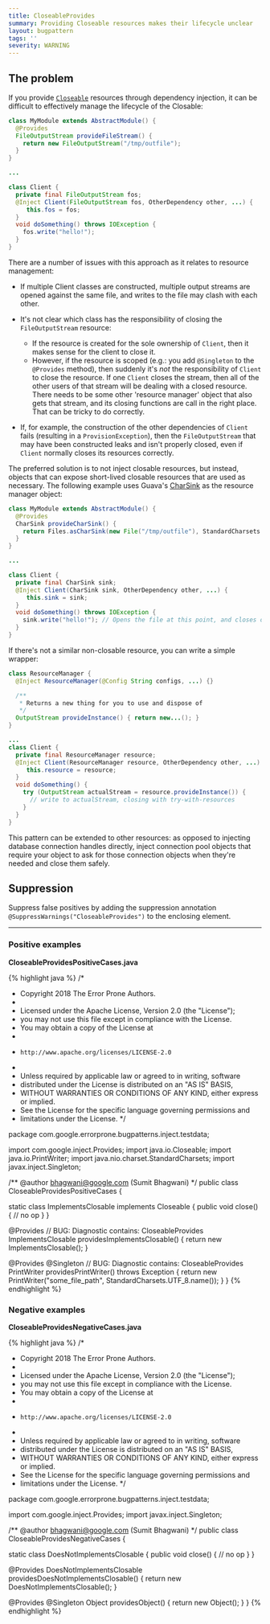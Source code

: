 ```yaml
---
title: CloseableProvides
summary: Providing Closeable resources makes their lifecycle unclear
layout: bugpattern
tags: ''
severity: WARNING
---
```


<!--
*** AUTO-GENERATED, DO NOT MODIFY ***
To make changes, edit the @BugPattern annotation or the explanation in docs/bugpattern.
-->


## The problem
If you provide
[`Closeable`](https://docs.oracle.com/javase/7/docs/api/java/io/Closeable.html)
resources through dependency injection, it can be difficult to effectively
manage the lifecycle of the Closable:

```java
class MyModule extends AbstractModule() {
  @Provides
  FileOutputStream provideFileStream() {
    return new FileOutputStream("/tmp/outfile");
  }
}

...

class Client {
  private final FileOutputStream fos;
  @Inject Client(FileOutputStream fos, OtherDependency other, ...) {
     this.fos = fos;
  }
  void doSomething() throws IOException {
    fos.write("hello!");
  }
}
```

There are a number of issues with this approach as it relates to resource
management:

*   If multiple Client classes are constructed, multiple output streams are
    opened against the same file, and writes to the file may clash with each
    other.
*   It's not clear which class has the responsibility of closing the
    `FileOutputStream` resource:

    *   If the resource is created for the sole ownership of `Client`, then it
        makes sense for the client to close it.
    *   However, if the resource is scoped (e.g.: you add `@Singleton` to the
        `@Provides` method), then suddenly it's *not* the responsibility of
        `Client` to close the resource. If one `Client` closes the stream, then
        all of the other users of that stream will be dealing with a closed
        resource. There needs to be some other 'resource manager' object that
        also gets that stream, and its closing functions are call in the right
        place. That can be tricky to do correctly.

*   If, for example, the construction of the other dependencies of `Client`
    fails (resulting in a `ProvisionException`), then the `FileOutputStream`
    that may have been constructed leaks and isn't properly closed, even if
    `Client` normally closes its resources correctly.

The preferred solution is to not inject closable resources, but instead, objects
that can expose short-lived closable resources that are used as necessary. The
following example uses Guava's
[CharSink](https://github.com/google/guava/wiki/IOExplained#sources-and-sinks)
as the resource manager object:

```java
class MyModule extends AbstractModule() {
  @Provides
  CharSink provideCharSink() {
    return Files.asCharSink(new File("/tmp/outfile"), StandardCharsets.UTF_8);
  }
}

...

class Client {
  private final CharSink sink;
  @Inject Client(CharSink sink, OtherDependency other, ...) {
     this.sink = sink;
  }
  void doSomething() throws IOException {
    sink.write("hello!"); // Opens the file at this point, and closes once its done.
  }
}
```

If there's not a similar non-closable resource, you can write a simple wrapper:

```java
class ResourceManager {
  @Inject ResourceManager(@Config String configs, ...) {}

  /**
   * Returns a new thing for you to use and dispose of
   */
  OutputStream provideInstance() { return new...(); }
}

...
class Client {
  private final ResourceManager resource;
  @Inject Client(ResourceManager resource, OtherDependency other, ...) {
     this.resource = resource;
  }
  void doSomething() {
    try (OutputStream actualStream = resource.provideInstance()) {
      // write to actualStream, closing with try-with-resources
    }
  }
}

```

This pattern can be extended to other resources: as opposed to injecting
database connection handles directly, inject connection pool objects that
require your object to ask for those connection objects when they're needed and
close them safely.

## Suppression
Suppress false positives by adding the suppression annotation `@SuppressWarnings("CloseableProvides")` to the enclosing element.

----------

### Positive examples
__CloseableProvidesPositiveCases.java__

{% highlight java %}
/*
 * Copyright 2018 The Error Prone Authors.
 *
 * Licensed under the Apache License, Version 2.0 (the "License");
 * you may not use this file except in compliance with the License.
 * You may obtain a copy of the License at
 *
 *     http://www.apache.org/licenses/LICENSE-2.0
 *
 * Unless required by applicable law or agreed to in writing, software
 * distributed under the License is distributed on an "AS IS" BASIS,
 * WITHOUT WARRANTIES OR CONDITIONS OF ANY KIND, either express or implied.
 * See the License for the specific language governing permissions and
 * limitations under the License.
 */

package com.google.errorprone.bugpatterns.inject.testdata;

import com.google.inject.Provides;
import java.io.Closeable;
import java.io.PrintWriter;
import java.nio.charset.StandardCharsets;
import javax.inject.Singleton;

/** @author bhagwani@google.com (Sumit Bhagwani) */
public class CloseableProvidesPositiveCases {

  static class ImplementsClosable implements Closeable {
    public void close() {
      // no op
    }
  }

  @Provides
  // BUG: Diagnostic contains: CloseableProvides
  ImplementsClosable providesImplementsClosable() {
    return new ImplementsClosable();
  }

  @Provides
  @Singleton
  // BUG: Diagnostic contains: CloseableProvides
  PrintWriter providesPrintWriter() throws Exception {
    return new PrintWriter("some_file_path", StandardCharsets.UTF_8.name());
  }
}
{% endhighlight %}

### Negative examples
__CloseableProvidesNegativeCases.java__

{% highlight java %}
/*
 * Copyright 2018 The Error Prone Authors.
 *
 * Licensed under the Apache License, Version 2.0 (the "License");
 * you may not use this file except in compliance with the License.
 * You may obtain a copy of the License at
 *
 *     http://www.apache.org/licenses/LICENSE-2.0
 *
 * Unless required by applicable law or agreed to in writing, software
 * distributed under the License is distributed on an "AS IS" BASIS,
 * WITHOUT WARRANTIES OR CONDITIONS OF ANY KIND, either express or implied.
 * See the License for the specific language governing permissions and
 * limitations under the License.
 */

package com.google.errorprone.bugpatterns.inject.testdata;

import com.google.inject.Provides;
import javax.inject.Singleton;

/** @author bhagwani@google.com (Sumit Bhagwani) */
public class CloseableProvidesNegativeCases {

  static class DoesNotImplementsClosable {
    public void close() {
      // no op
    }
  }

  @Provides
  DoesNotImplementsClosable providesDoesNotImplementsClosable() {
    return new DoesNotImplementsClosable();
  }

  @Provides
  @Singleton
  Object providesObject() {
    return new Object();
  }
}
{% endhighlight %}

